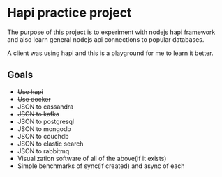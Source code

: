 # Hapi practice project

The purpose of this project is to experiment with nodejs hapi framework
and also learn general nodejs api connections to popular databases.

A client was using hapi and this is a playground for me to learn it better.

## Goals
* ~~Use hapi~~
* ~~Use docker~~
* JSON to cassandra
* ~~JSON to kafka~~
* JSON to postgresql
* JSON to mongodb
* JSON to couchdb
* JSON to elastic search
* JSON to rabbitmq
* Visualization software of all of the above(if it exists)
* Simple benchmarks of sync(if created) and async of each




